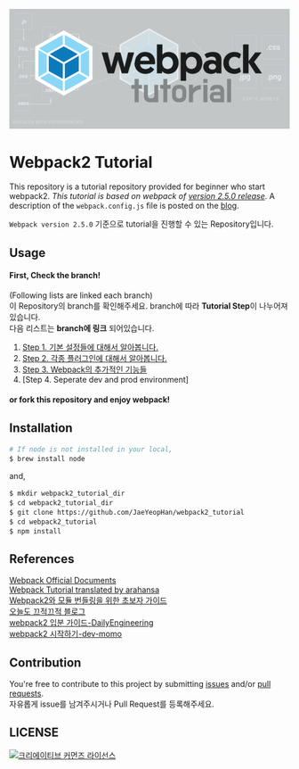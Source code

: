 ![](./images/webpack.png)
# Webpack2 Tutorial  
This repository is a tutorial repository provided for beginner who start webpack2.
_This tutorial is based on webpack of [version 2.5.0 release](https://github.com/webpack/webpack/releases)_.
A description of the `webpack.config.js` file is posted on the [blog](https://jaeyeophan.github.io/).

`Webpack version 2.5.0` 기준으로 tutorial을 진행할 수 있는 Repository입니다.

## Usage
#### First, Check the branch!
(Following lists are linked each branch)  
이 Repository의 branch를 확인해주세요. branch에 따라 **Tutorial Step**이 나누어져 있습니다.  
다음 리스트는 **branch에 링크** 되어있습니다.
1. [Step 1. 기본 설정들에 대해서 알아봅니다.](https://github.com/JaeYeopHan/webpack2_tutorial/tree/Step-1)
2. [Step 2. 각종 플러그인에 대해서 알아봅니다.](https://github.com/JaeYeopHan/webpack2_tutorial/tree/Step-2)
3. [Step 3. Webpack의 추가적인 기능들](https://github.com/JaeYeopHan/webpack2_tutorial/tree/Step-3)
4. [Step 4. Seperate dev and prod environment]

#### or fork this repository and enjoy webpack!

## Installation
```bash
# If node is not installed in your local,
$ brew install node 
```
and,
````bash
$ mkdir webpack2_tutorial_dir
$ cd webpack2_tutorial_dir
$ git clone https://github.com/JaeYeopHan/webpack2_tutorial
$ cd webpack2_tutorial
$ npm install
````

## References
[Webpack Official Documents](https://webpack.js.org/concepts/)  
[Webpack Tutorial translated by arahansa](https://github.com/AriaFallah/WebpackTutorial/tree/master/ko-arahansa)  
[Webpack2와 모듈 번들링을 위한 초보자 가이드](https://github.com/FEDevelopers/tech.description/wiki/Webpack2%EC%99%80-%EB%AA%A8%EB%93%88%EB%B2%88%EB%93%A4%EB%A7%81%EC%9D%84-%EC%9C%84%ED%95%9C-%EC%B4%88%EB%B3%B4%EC%9E%90-%EA%B0%80%EC%9D%B4%EB%93%9C)  
[오늘도 끄적끄적 블로그](https://perfectacle.github.io/categories/Front-end/Node-js/)  
[webpack2 입분 가이드-DailyEngineering](https://hyunseob.github.io/2017/03/21/webpack2-beginners-guide/)  
[webpack2 시작하기-dev-momo](http://dev-momo.tistory.com/entry/Webpack2-%EC%8B%9C%EC%9E%91%ED%95%98%EA%B8%B0)  

## Contribution
You're free to contribute to this project by submitting [issues](https://github.com/JaeYeopHan/webpack2_tutorial/issues) and/or [pull requests](https://github.com/JaeYeopHan/webpack2_tutorial/pulls).  
자유롭게 issue를 남겨주시거나 Pull Request를 등록해주세요.

## LICENSE
<a rel="license" href="http://creativecommons.org/licenses/by/4.0/"><img alt="크리에이티브 커먼즈 라이선스" style="border-width:0" src="https://i.creativecommons.org/l/by/4.0/88x31.png" /></a>
